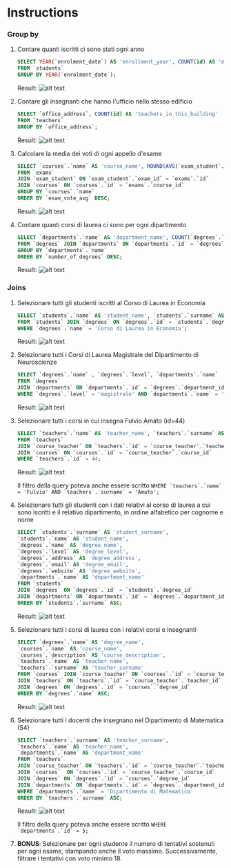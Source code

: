 # Instructions

### Group by
1. Contare quanti iscritti ci sono stati ogni anno
    ```SQL
    SELECT YEAR(`enrolment_date`) AS 'enrollment_year', COUNT(id) AS 'enrolled_students'
    FROM `students`
    GROUP BY YEAR(`enrolment_date`);
    ```
    Result:
    ![alt text](image.png)

2. Contare gli insegnanti che hanno l'ufficio nello stesso edificio
    ```SQL
    SELECT `office_address`, COUNT(id) AS 'teachers_in_this_building'
    FROM `teachers`
    GROUP BY `office_address`;
    ```
    Result:
    ![alt text](image-1.png)

3. Calcolare la media dei voti di ogni appello d'esame
    ```SQL
    SELECT `courses`.`name` AS 'course_name', ROUND(AVG(`exam_student`.`vote`), 1) AS 'exam_vote_avg'
    FROM `exams`
    JOIN `exam_student` ON `exam_student`.`exam_id` = `exams`.`id`
    JOIN `courses` ON `courses`.`id` = `exams`.`course_id`
    GROUP BY `courses`.`name`
    ORDER BY `exam_vote_avg` DESC;
    ```
    Result:
    ![alt text](image-2.png)

4. Contare quanti corsi di laurea ci sono per ogni dipartimento
    ```SQL
    SELECT `departments`.`name` AS 'department_name', COUNT(`degrees`.`id`) AS 'number_of_degrees'
    FROM `degrees` JOIN `departments` ON `departments`.`id` = `degrees`.`department_id`
    GROUP BY `departments`.`name`
    ORDER BY `number_of_degrees` DESC;
    ```
    Result:
    ![alt text](image-3.png)

### Joins
1. Selezionare tutti gli studenti iscritti al Corso di Laurea in Economia
    ```SQL
    SELECT `students`.`name` AS 'student_name', `students`.`surname` AS 'student_surname', `students`.`registration_number`, `degrees`.`name` AS 'degree_name'
    FROM `students` JOIN `degrees` ON `degrees`.`id` = `students`.`degree_id`
    WHERE `degrees`.`name` = 'Corso di Laurea in Economia';
    ```
    Result:
    ![alt text](image-4.png)

2. Selezionare tutti i Corsi di Laurea Magistrale del Dipartimento di Neuroscienze
    ```SQL
    SELECT `degrees`.`name` , `degrees`.`level`, `departments`.`name`
    FROM `degrees`
    JOIN `departments` ON `departments`.`id` = `degrees`.`department_id`
    WHERE `degrees`.`level` = 'magistrale' AND `departments`.`name` = 'Dipartimento di Neuroscienze';
    ```
    Result:
    ![alt text](image-5.png)

3. Selezionare tutti i corsi in cui insegna Fulvio Amato (id=44)
    ```SQL
    SELECT `teachers`.`name` AS 'teacher_name', `teachers`.`surname` AS 'teacher_surname', `courses`.`name` AS 'course_name', `courses`.`description` AS 'course_description'
    FROM `teachers`
    JOIN `course_teacher` ON `teachers`.`id` = `course_teacher`.`teacher_id`
    JOIN `courses` ON `courses`.`id` = `course_teacher`.`course_id`
    WHERE `teachers`.`id` = 44;
    ```
    Result:
    ![alt text](image-6.png)

    Il filtro della query poteva anche essere scritto ```WHERE `teachers`.`name` = 'Fulvio' AND `teachers`.`surname` = 'Amato';```

4. Selezionare tutti gli studenti con i dati relativi al corso di laurea a cui sono iscritti e il relativo dipartimento, in ordine alfabetico per cognome e nome
    ```SQL
    SELECT `students`.`surname` AS 'student_surname',
    `students`.`name` AS 'student_name',
    `degrees`.`name` AS 'degree_name',
    `degrees`.`level` AS 'degree_level',
    `degrees`.`address` AS 'degree_address',
    `degrees`.`email` AS 'degree_email',
    `degrees`.`website` AS 'degree_website',
    `departments`.`name` AS 'department_name'
    FROM `students`
    JOIN `degrees` ON `degrees`.`id` = `students`.`degree_id`
    JOIN `departments` ON `departments`.`id` = `degrees`.`department_id`
    ORDER BY `students`.`surname` ASC;
    ```
    Result:
    ![alt text](image-7.png)

5. Selezionare tutti i corsi di laurea con i relativi corsi e insegnanti
    ```SQL
    SELECT `degrees`.`name` AS 'degree_name',
    `courses`.`name` AS 'course_name',
    `courses`.`description` AS 'course_description',
    `teachers`.`name` AS 'teacher_name',
    `teachers`.`surname` AS 'teacher_surname'
    FROM `courses` JOIN `course_teacher` ON `courses`.`id` = `course_teacher`.`course_id`
    JOIN `teachers` ON `teachers`.`id` = `course_teacher`.`teacher_id`
    JOIN `degrees` ON `degrees`.`id` = `courses`.`degree_id`
    ORDER BY `degrees`.`name` ASC;
    ```
    Result:
    ![alt text](image-8.png)

6. Selezionare tutti i docenti che insegnano nel Dipartimento di Matematica (54)
    ```SQL
    SELECT `teachers`.`surname` AS 'teacher_surname', 
    `teachers`.`name` AS 'teacher_name',
    `departments`.`name` AS 'department_name'
    FROM `teachers`
    JOIN `course_teacher` ON `teachers`.`id` = `course_teacher`.`teacher_id`
    JOIN `courses`  ON `courses`.`id` = `course_teacher`.`course_id`
    JOIN `degrees` ON `degrees`.`id` = `courses`.`degree_id`
    JOIN `departments` ON `departments`.`id` = `degrees`.`department_id`
    WHERE `departments`.`name` = 'Dipartimento di Matematica'
    ORDER BY `teachers`.`surname` ASC;
    ```
    Result:
    ![alt text](image-9.png)

    Il filtro della query poteva anche essere scritto ```WHERE `departments`.`id` = 5;```


7. **BONUS**: Selezionare per ogni studente il numero di tentativi sostenuti per ogni esame, stampando anche il voto massimo. Successivamente, filtrare i tentativi con voto minimo 18.